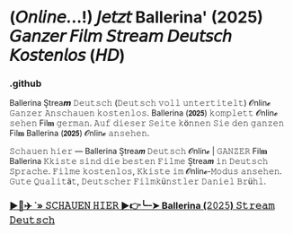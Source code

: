 # (𝘖𝘯𝘭𝘪𝘯𝘦...!) 𝘑𝘦𝘵𝘻𝘵 Ballerina' (2025) 𝘎𝘢𝘯𝘻𝘦𝘳 𝘍𝘪𝘭𝘮 𝘚𝘵𝘳𝘦𝘢𝘮 𝘋𝘦𝘶𝘵𝘴𝘤𝘩 𝘒𝘰𝘴𝘵𝘦𝘯𝘭𝘰𝘴 (𝘏𝘋)

### .github 

Ballerina S͎trea𝙢 𝙳𝚎𝚞𝚝𝚜𝚌𝚑 (𝙳𝚎𝚞𝚝𝚜𝚌𝚑 𝚟𝚘𝚕𝚕 𝚞𝚗𝚝𝚎𝚛𝚝𝚒𝚝𝚎𝚕𝚝) 𝓞nlin𝓮 𝙶𝚊𝚗𝚣𝚎𝚛 𝙰𝚗𝚜𝚌𝚑𝚊𝚞𝚎𝚗 𝚔𝚘𝚜𝚝𝚎𝚗𝚕𝚘𝚜. Ballerina (𝟮𝟬𝟮𝟱) 𝚔𝚘𝚖𝚙𝚕𝚎𝚝𝚝 𝓞nlin𝓮 𝚜𝚎𝚑𝚎𝚗 Fil𝐦 𝚐𝚎𝚛𝚖𝚊𝚗. 𝙰𝚞𝚏 𝚍𝚒𝚎𝚜𝚎𝚛 𝚂𝚎𝚒𝚝𝚎 𝚔ö𝚗𝚗𝚎𝚗 𝚂𝚒𝚎 𝚍𝚎𝚗 𝚐𝚊𝚗𝚣𝚎𝚗 Fil𝐦 Ballerina (𝟮𝟬𝟮𝟱) 𝓞nlin𝓮 𝚊𝚗𝚜𝚎𝚑𝚎𝚗.

𝚂𝚌𝚑𝚊𝚞𝚎𝚗 𝚑𝚒𝚎𝚛 ― Ballerina S͎trea𝙢 𝙳𝚎𝚞𝚝𝚜𝚌𝚑 𝓞nlin𝓮 | 𝙶𝙰𝙽𝚉𝙴𝚁 Fil𝐦 Ballerina 𝙺𝚔𝚒𝚜𝚝𝚎 𝚜𝚒𝚗𝚍 𝚍𝚒𝚎 𝚋𝚎𝚜𝚝𝚎𝚗 𝙵𝚒𝚕𝚖𝚎 S͎trea𝙢 𝚒𝚗 𝙳𝚎𝚞𝚝𝚜𝚌𝚑 𝚂𝚙𝚛𝚊𝚌𝚑𝚎. 𝙵𝚒𝚕𝚖𝚎 𝚔𝚘𝚜𝚝𝚎𝚗𝚕𝚘𝚜, 𝙺𝚔𝚒𝚜𝚝𝚎 𝚒𝚖 𝓞nlin𝓮-𝙼𝚘𝚍𝚞𝚜 𝚊𝚗𝚜𝚎𝚑𝚎𝚗. 𝙶𝚞𝚝𝚎 𝚀𝚞𝚊𝚕𝚒𝚝ä𝚝, 𝙳𝚎𝚞𝚝𝚜𝚌𝚑𝚎𝚛 𝙵𝚒𝚕𝚖𝚔ü𝚗𝚜𝚝𝚕𝚎𝚛 𝙳𝚊𝚗𝚒𝚎𝚕 𝙱𝚛ü𝚑𝚕.

### [▶️🔹✈️ ˙» 𝚂𝙲𝙷𝙰𝚄𝙴𝙽 𝙷𝙸𝙴𝚁 ▶️👉️╰┈➤ Ballerina (𝟸𝟶𝟸𝟻) 𝚂𝚝𝚛𝚎𝚊𝚖 𝙳𝚎𝚞𝚝𝚜𝚌𝚑](https://t.co/ORhygU0En9)
